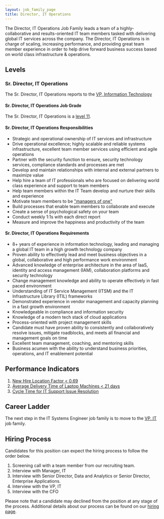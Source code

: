 ```yaml
---
layout: job_family_page
title: Director, IT Operations
---
```


The Director, IT Operations Job Family leads a team of a highly-collaborative and results-oriented IT team members tasked with delivering global IT services across the company. The Director, IT Operations is in charge of scaling, increasing performance, and providing great team member experience in order to help drive forward business success based on world class infrastructure & operations.  

## Levels

### Sr. Director, IT Operations

The Sr. Director, IT Operations reports to the [VP, Information Technology](https://about.gitlab.com/job-families/finance/VP-Information-Technology/)

#### Sr. Director, IT Operations Job Grade

The Sr. Director, IT Operations is a [level 11](https://about.gitlab.com/handbook/total-rewards/compensation/compensation-calculator/#gitlab-job-grades).

#### Sr. Director, IT Operations Responsibilities

- Strategic and operational ownership of IT services and infrastructure
- Drive operational excellence; highly scalable and reliable systems infrastructure, excellent team member services using efficient and agile operations
- Partner with the security function to ensure, security technology services, compliance standards and processes are met
- Develop and maintain relationships with internal and external partners to maximize value
- Help hire a team of IT professionals who are focused on delivering world class experience and support to team members
- Help team members within the IT Team develop and nurture their skills and experience
- Motivate team members to be ["managers of one"](https://about.gitlab.com/handbook/leadership/#managers-of-one)
- Build processes that enable team members to collaborate and execute
- Create a sense of psychological safety on your team
- Conduct weekly 1:1s with each direct report
- Measure and improve the happiness and productivity of the team

#### Sr. Director, IT Operations Requirements

- 8+ years of experience in information technology, leading and managing a global IT team in a high growth technology company
- Proven ability to effectively lead and meet business objectives in a global, collaborative and high performance work environment
- Advanced knowledge of enterprise architecture in the area of IaaS, identity and access management (IAM), collaboration platforms and security technology
- Change management knowledge and ability to operate effectively in fast paced environment
- Understanding of IT Service Management (ITSM) and the  IT Infrastructure Library (ITIL) frameworks
- Demonstrated experience in vendor management and capacity planning in a fast growth environment
- Knowledgeable in compliance and information security
- Knowledge of a modern tech stack of cloud applications
- Process-oriented with project management skills
- Candidate must have proven ability to consistently and collaboratively resolve issues, mitigate roadblocks, and meets all financial and management goals on time 
- Excellent team management, coaching, and mentoring skills 
- Business acumen with the ability to understand business priorities, operations, and IT enablement potential

## Performance Indicators
1. [New Hire Location Factor < 0.69](/handbook/business-ops/metrics/#new-hire-location-factor--069)
1. [Average Delivery Time of Laptop Machines < 21 days](/handbook/business-ops/metrics/#average-delivery-time-of-laptop-machines--21-days)
1. [Cycle Time for IT Support Issue Resolution](/handbook/business-ops/metrics/#cycle-time-for-it-support-issue-resolution)

## Career Ladder
The next step in the IT Systems Engineer job family is to move to the [VP, IT](/job-families/finance/VP-Information-Technology/) job family.

## Hiring Process
Candidates for this position can expect the hiring process to follow the order below.
1. Screening call with a team member from our recruiting team.
1. Interview with Manager, IT
1. Interview with Senior Director, Data and Analytics or Senior Director, Enterprise Applications. 
1. Interview with the VP, IT
1. Interview with the CFO

Please note that a candidate may declined from the position at any stage of the process.
Additional details about our process can be found on our [hiring page](/handbook/hiring/).

